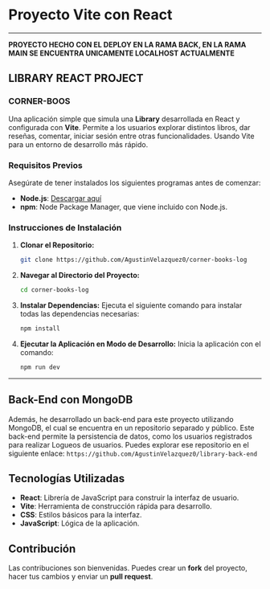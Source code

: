 # Proyecto **Vite** con React

---

**PROYECTO HECHO CON EL DEPLOY EN LA RAMA BACK, EN LA RAMA MAIN SE ENCUENTRA UNICAMENTE LOCALHOST ACTUALMENTE**

## LIBRARY REACT PROJECT

### CORNER-BOOS

Una aplicación simple que simula una **Library** desarrollada en React y configurada con **Vite**. Permite a los usuarios explorar distintos libros, dar reseñas, comentar, iniciar sesión entre otras funcionalidades. Usando Vite para un entorno de desarrollo más rápido.

### Requisitos Previos

Asegúrate de tener instalados los siguientes programas antes de comenzar:

- **Node.js**: [Descargar aquí](https://nodejs.org/)
- **npm**: Node Package Manager, que viene incluido con Node.js.

### Instrucciones de Instalación

1. **Clonar el Repositorio:**

   ```bash
   git clone https://github.com/AgustinVelazquez0/corner-books-log

   ```

2. **Navegar al Directorio del Proyecto:**

   ```bash
   cd corner-books-log
   ```

3. **Instalar Dependencias:**
   Ejecuta el siguiente comando para instalar todas las dependencias necesarias:

   ```bash
   npm install
   ```

4. **Ejecutar la Aplicación en Modo de Desarrollo:**
   Inicia la aplicación con el comando:
   ```bash
   npm run dev
   ```

---

## Back-End con MongoDB

Además, he desarrollado un back-end para este proyecto utilizando MongoDB, el cual se encuentra en un repositorio separado y público. Este back-end permite la persistencia de datos, como los usuarios registrados para realizar Logueos de usuarios. Puedes explorar ese repositorio en el siguiente enlace: `https://github.com/AgustinVelazquez0/library-back-end`

## Tecnologías Utilizadas

- **React**: Librería de JavaScript para construir la interfaz de usuario.
- **Vite**: Herramienta de construcción rápida para desarrollo.
- **CSS**: Estilos básicos para la interfaz.
- **JavaScript**: Lógica de la aplicación.

## Contribución

Las contribuciones son bienvenidas. Puedes crear un **fork** del proyecto, hacer tus cambios y enviar un **pull request**.
